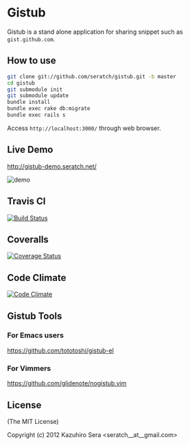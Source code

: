 # Gistub

Gistub is a stand alone application for sharing snippet such as `gist.github.com`.

## How to use

```sh
git clone git://github.com/seratch/gistub.git -b master
cd gistub
git submodule init
git submodule update
bundle install
bundle exec rake db:migrate
bundle exec rails s
```

Access `http://localhost:3000/` through web browser.

## Live Demo

http://gistub-demo.seratch.net/

![demo](https://raw.github.com/seratch/gistub/master/gistub_demo.png)

## Travis CI

[![Build Status](https://travis-ci.org/seratch/gistub.png)](https://travis-ci.org/seratch/gistub)

## Coveralls

[![Coverage Status](https://coveralls.io/repos/seratch/gistub/badge.png?branch=develop)](https://coveralls.io/r/seratch/gistub?branch=develop)

## Code Climate

[![Code Climate](https://codeclimate.com/github/seratch/gistub.png)](https://codeclimate.com/github/seratch/gistub)


## Gistub Tools

### For Emacs users

https://github.com/tototoshi/gistub-el

### For Vimmers

https://github.com/glidenote/nogistub.vim

## License

(The MIT License)

Copyright (c) 2012 Kazuhiro Sera <seratch__at__gmail.com>


